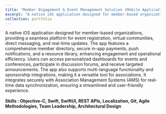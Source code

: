 ```yaml
---
title: "Member Engagement & Event Management Solution (Mobile Application)"
excerpt: "A native iOS application designed for member-based organizations, providing a seamless platform for event registration, virtual communities, direct messaging, and real-time updates. The app features a comprehensive member directory, secure in-app payments, push notifications, and a resource library, enhancing engagement and operational efficiency. Users can access personalized dashboards for events and conferences, participate in discussion forums, and receive targeted announcements. The app also supports multi-language functionality and sponsorship integrations, making it a versatile tool for associations. It integrates securely with Association Management Systems (AMS) for real-time data synchronization, ensuring a streamlined and user-friendly experience.<br /><br /><b>Skills : Objective-C, Swift, SwiftUI, REST APIs, Localization, Git, Agile Methodologies, Team Leadership, Architectural Design </b>"
collection: portfolio
---
```


A native iOS application designed for member-based organizations, providing a seamless platform for event registration, virtual communities, direct messaging, and real-time updates. The app features a comprehensive member directory, secure in-app payments, push notifications, and a resource library, enhancing engagement and operational efficiency. Users can access personalized dashboards for events and conferences, participate in discussion forums, and receive targeted announcements. The app also supports multi-language functionality and sponsorship integrations, making it a versatile tool for associations. It integrates securely with Association Management Systems (AMS) for real-time data synchronization, ensuring a streamlined and user-friendly experience.<br /><br /> <b>Skills : Objective-C, Swift, SwiftUI, REST APIs, Localization, Git, Agile Methodologies, Team Leadership, Architectural Design </b>
